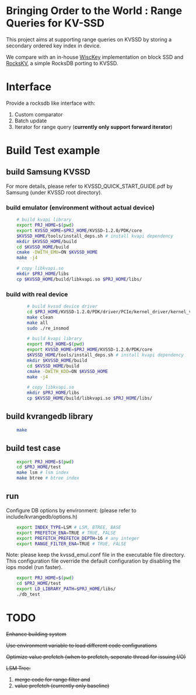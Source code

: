 # Bringing Order to the World : Range Queries for KV-SSD

This project aims at supporting range queries on KVSSD by storing a secondary ordered key index in device.

We compare with an in-house [WiscKey][wisckey repo] implementation on block SSD and [RocksKV][rockskv repo], a simple RocksDB porting to KVSSD.

# Interface

Provide a rocksdb like interface with:
1. Custom comparator
2. Batch update
3. Iterator for range query (**currently only support forward iterator**)

# Build Test example

## build Samsung KVSSD

For more details, please refer to KVSSD_QUICK_START_GUIDE.pdf by Samsung (under KVSSD root directory).

### build emulator (environment without actual device)

```bash
	# build kvapi library
	export PRJ_HOME=$(pwd)
	export KVSSD_HOME=$PRJ_HOME/KVSSD-1.2.0/PDK/core
	$KVSSD_HOME/tools/install_deps.sh # install kvapi dependency
	mkdir $KVSSD_HOME/build
	cd $KVSSD_HOME/build
	cmake -DWITH_EMU=ON $KVSSD_HOME
	make -j4

	# copy libkvapi.so
	mkdir $PRJ_HOME/libs
	cp $KVSSD_HOME/build/libkvapi.so $PRJ_HOME/libs/
```

### build with real device

```bash
        # build kvssd device driver
        cd $PRJ_HOME/KVSSD-1.2.0/PDK/driver/PCIe/kernel_driver/kernel_v<version>/
        make clean
        make all
        sudo ./re_insmod

        # build kvapi library
        export PRJ_HOME=$(pwd)
        export KVSSD_HOME=$PRJ_HOME/KVSSD-1.2.0/PDK/core
        $KVSSD_HOME/tools/install_deps.sh # install kvapi dependency
        mkdir $KVSSD_HOME/build
        cd $KVSSD_HOME/build
        cmake -DWITH_KDD=ON $KVSSD_HOME
        make -j4

        # copy libkvapi.so
        mkdir $PRJ_HOME/libs
        cp $KVSSD_HOME/build/libkvapi.so $PRJ_HOME/libs/
```

## build kvrangedb library

```bash
	make
```

## build test case

```bash
	export PRJ_HOME=$(pwd)
	cd $PRJ_HOME/test
	make lsm # lsm index
	make btree # btree index
```

## run

Configure DB options by environment: (please refer to include/kvrangedb/options.h)
```bash
	export INDEX_TYPE=LSM # LSM, BTREE, BASE
	export PREFETCH_ENA=TRUE # TRUE, FALSE
	export PREFETCH_PREFETCH_DEPTH=16 # any integer
	export RANGE_FILTER_ENA=TRUE # TRUE, FALSE
```

Note: please keep the kvssd_emul.conf file in the executable file directory. This configuration file override the default configuration by disabling the iops model (run faster).

```bash
	export PRJ_HOME=$(pwd)
	cd $PRJ_HOME/test
	export LD_LIBRARY_PATH=$PRJ_HOME/libs/
	./db_test
```

# TODO

<del>Enhance building system</del>

<del>Use environment variable to load different code configurations</del>

<del>Optimize value prefetch (when to prefetch, seperate thread for issuing I/O)</del>

<del>LSM Tree:</del>
1. <del>merge code for range filter and</del>
2. <del>value prefetch (currently only baseline)</del>



[wisckey repo]:https://github.com/celery1124/wisckey
[rockskv repo]:https://github.com/celery1124/rockskv
